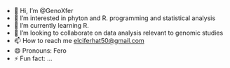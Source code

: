 - 👋 Hi, I’m @GenoXfer
- 👀 I’m interested in phyton and R. programming and statistical analysis
- 🌱 I’m currently learning R.
- 💞️ I’m looking to collaborate on data analysis relevant to genomic studies
- 📫 How to reach me elciferhat50@gmail.com
- 😄 Pronouns: Fero
- ⚡ Fun fact: ...

<!---
GenoXfer/GenoXfer is a ✨ special ✨ repository because its `README.md` (this file) appears on your GitHub profile.
You can click the Preview link to take a look at your changes.
--->
